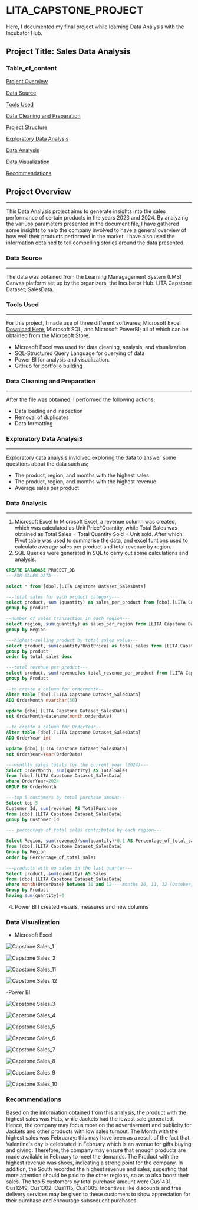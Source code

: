 # LITA_CAPSTONE_PROJECT
Here, I documented my final project while learning Data Analysis with the Incubator Hub.

## Project Title: Sales Data Analysis

### Table_of_content
[Project Overview](#project-overview)

[Data Source](data-source)

[Tools Used](tools-used)

[Data Cleaning and Preparation](data-cleaning-and-preparation)

[Project Structure](project-structure)

[Exploratory Data Analysis](exploratory-data-analysis)

[Data Analysis](data-analysis)

[Data Visualization](data-visualization)

[Recommendations](recommendations)


## Project Overview
---
This Data Analysis project aims to generate insights into the sales performance of certain products in the years 2023 and 2024. By analyzing the variuos parameters presented in the document file, I have gathered some insights to help the company involved to have a general overview of how well their products performed in the market. I have also used the information obtained to tell compelling stories around the data presented. 


### Data Source
---
The data was obtained from the Learning Managagement System (LMS) Canvas platform set up by the organizers, the Incubator Hub. LITA Capstone Dataset; SalesData.  

### Tools Used
---
For this project, I made use of three different softwares; Microsoft Excel [Download Here](https://www.microsoft.com), Microsoft SQL, and Microsoft PowerBI; all of which can be obtained from the Microsoft Store.
- Microsoft Excel was used for data cleaning, analysis, and visualization
- SQL-Structured Query Language for querying of data 
- Power BI for analysis and visualization.
- GitHub for portfolio building

### Data Cleaning and Preparation
---
After the file was obtained, I performed the following actions;
- Data loading and inspection
- Removal of duplicates
- Data formatting

### Exploratory Data AnalysiS
---
Exploratory data analysis invlolved exploring the data to answer some questions about the data such as; 
- The product, region, and months with the highest sales
- The product, region, and months with the highest revenue
- Average sales per product

### Data Analysis
---
1. Microsoft Excel
In Microsoft Excel, a revenue column was created, which was calculated as Unit Price*Quantity, while Total Sales was obtained as Total Sales = Total Quantity Sold = Unit sold.
After which Pivot table was used to summarise the data, and excel funtions used to calculate average sales per product and total revenue by region.
2. SQL
   Queries were generated in SQL to carry out some calculations and analysis.

```SQL
CREATE DATABASE PROJECT_DB
---FOR SALES DATA---

select * from [dbo].[LITA Capstone Dataset_SalesData]

---total sales for each product category---
select product, sum (quantity) as sales_per_product from [dbo].[LITA Capstone Dataset_SalesData]
group by product

--number of sales transaction in each region---
select region, sum(quantity) as sales_per_region from [LITA Capstone Dataset_SalesData]
group by Region

---highest-selling product by total sales value---
select product, sum(quantity*UnitPrice) as total_sales from [LITA Capstone Dataset_SalesData]
group by product
order by total_sales desc

---total revenue per product---
select product, sum(revenue)as total_revenue_per_product from [LITA Capstone Dataset_SalesData]
group by Product

--to create a column for ordermonth--
Alter table [dbo].[LITA Capstone Dataset_SalesData]
ADD OrderMonth nvarchar(50)

update [dbo].[LITA Capstone Dataset_SalesData]
set OrderMonth=datename(month,orderdate)

--to create a column for OrderYear--
Alter table [dbo].[LITA Capstone Dataset_SalesData]
ADD OrderYear int

update [dbo].[LITA Capstone Dataset_SalesData]
set OrderYear=Year(OrderDate)

---monthly sales totals for the current year (2024)---
Select OrderMonth, sum(quantity) AS TotalSales
from [dbo].[LITA Capstone Dataset_SalesData]
where OrderYear=2024
GROUP BY OrderMonth

---top 5 customers by total purchase amount--
Select top 5
Customer_Id, sum(revenue) AS TotalPurchase
from [dbo].[LITA Capstone Dataset_SalesData]
group by Customer_Id

--- percentage of total sales contributed by each region---

Select Region, sum(revenue)/sum(quantity)*0.1 AS Percentage_of_total_sales
from [dbo].[LITA Capstone Dataset_SalesData]
Group by Region
order by Percentage_of_total_sales

---products with no sales in the last quarter---
Select product, sum(quantity) AS Sales
from [dbo].[LITA Capstone Dataset_SalesData]
where month(OrderDate) between 10 and 12----months 10, 11, 12 (October, November, December)
Group by Product
having sum(quantity)=0
```


4. Power BI
I created visuals, measures and new columns

### Data Visualization
- Microsoft Excel

![Capstone Sales_1](https://github.com/user-attachments/assets/51ffe030-cbf8-4250-98e9-2aa75d69875b)

![Capstone Sales_2](https://github.com/user-attachments/assets/b480ccda-353b-42eb-b8c4-171fdbb815b5)

![Capstone Sales_11](https://github.com/user-attachments/assets/e16078ae-59b9-4bcc-a98f-a3ea40a9bb33)

![Capstone Sales_12](https://github.com/user-attachments/assets/d480c9ec-a2da-4c18-b55b-a8ebabd8bdba)


-Power BI 

![Capstone Sales_3](https://github.com/user-attachments/assets/5e0f60a8-2650-4ea4-b9d8-d492a415623e)

![Capstone Sales_4](https://github.com/user-attachments/assets/d7cebd27-306d-4024-a06d-e1e406b8c43d)

![Capstone Sales_5](https://github.com/user-attachments/assets/fe9f512b-9111-4775-9b7e-b1d359b966b8)

![Capstone Sales_6](https://github.com/user-attachments/assets/cb462d37-58db-450d-a7e5-cd9f1e639a90)

![Capstone Sales_7](https://github.com/user-attachments/assets/b815819d-e4c7-47c3-90e7-f120e8da99d8)

![Capstone Sales_8](https://github.com/user-attachments/assets/79402057-ece3-4950-99ca-ee3a131ae659)

![Capstone Sales_9](https://github.com/user-attachments/assets/264ba349-77e1-4c93-ac98-c62bffd5b200)

![Capstone Sales_10](https://github.com/user-attachments/assets/b1e2e053-f019-4909-bc76-95c9afe4c4f4)

### Recommendations
Based on the information obtained from this analysis, the product with the highest sales  was Hats, while Jackets had the lowest sale generated. Hence, the company may focus more on the advertisement and publicity for Jackets and other products with low sales turnout. The Month with the highest sales was Februaray: this may have been as a result of the fact that Valentine's day is celebrated in February which is an avenue for gifts buying and giving. Therefore, the company may ensure that enough products are made available in February to meet the demands. The Product with the highest revenue was shoes, indicating a strong point for the company. In addition, the South recorded the highest revenue and sales, sugesting that more attention should be paid to the other regions, so as to also boost their sales. 
The top 5 customers by total purchase amount were Cus1431, Cus1249, Cus1302, Cus1115, Cus1005. Incentives like discounts and free delivery services may be given to these customers to show appreciation for their purchase and encourage subsequent purchases.  
